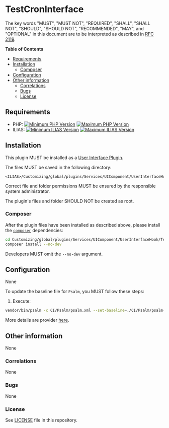 # TestCronInterface

The key words "MUST", "MUST NOT", "REQUIRED", "SHALL", "SHALL NOT", "SHOULD",
"SHOULD NOT", "RECOMMENDED", "MAY", and "OPTIONAL"
in this document are to be interpreted as described in
[RFC 2119](https://www.ietf.org/rfc/rfc2119.txt).

**Table of Contents**

* [Requirements](#requirements)
* [Installation](#installation)
    * [Composer](#composer)
* [Configuration](#configuration)
* [Other information](#other-information)
    * [Correlations](#correlations)
    * [Bugs](#bugs)
    * [License](#license)

## Requirements

* PHP: [![Minimum PHP Version](https://img.shields.io/badge/Minimum_PHP-7.4.x-blue.svg)](https://php.net/) [![Maximum PHP Version](https://img.shields.io/badge/Maximum_PHP-8.0.x-blue.svg)](https://php.net/)
* ILIAS: [![Minimum ILIAS Version](https://img.shields.io/badge/Minimum_ILIAS-8.x-orange.svg)](https://ilias.de/) [![Maximum ILIAS Version](https://img.shields.io/badge/Maximum_ILIAS-8.x-orange.svg)](https://ilias.de/)

## Installation

This plugin MUST be installed as a
[User Interface Plugin](https://www.ilias.de/docu/goto_docu_pg_39405_42.html).

The files MUST be saved in the following directory:

	<ILIAS>/Customizing/global/plugins/Services/UIComponent/UserInterfaceHook/TestCronInterface

Correct file and folder permissions MUST be
ensured by the responsible system administrator.

The plugin's files and folder SHOULD NOT be created as root.

### Composer

After the plugin files have been installed as described above,
please install the [`composer`](https://getcomposer.org/) dependencies:

```bash
cd Customizing/global/plugins/Services/UIComponent/UserInterfaceHook/TestCronInterface
composer install --no-dev
```

Developers MUST omit the `--no-dev` argument.

## Configuration

None

To update the baseline file for `Psalm`, you MUST follow these steps:

1. Execute:

```bash
vendor/bin/psalm -c CI/Psalm/psalm.xml --set-baseline=./CI/Psalm/psalm-baseline.xml
```

More details are provider [here](https://psalm.dev/docs/running_psalm/dealing_with_code_issues/#using-a-baseline-file).

## Other information

None

### Correlations

None

### Bugs

None

### License

See [LICENSE](./LICENSE) file in this repository.